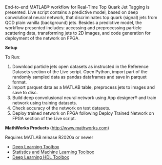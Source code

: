 End-to-end MATLAB&reg; workflow for Real-Time Top Quark Jet Tagging is presented. 
Live script contains a predictive model, based on deep convolutional 
neural network, that discriminates top quark (signal) jets from QCD plain 
vanilla (background) jets. Besides a predictive model, the workflow presented 
includes: accessing and preprocessing particle scattering data, transforming 
jets to 2D images, and code generation for deployment of the network on FPGA. 

**Setup**

To Run:
1. Download particle jets open datasets as instructed in the Reference Datasets section of
the Live script. Open Python, import part of the randomly sampled data as pandas 
dataframes and save in parquet format.
2. Import parquet data as a MATLAB table, preprocess jets to images and save to disc.
3. Build deep convolusional neural network using App designer&reg; and train network
using training datasets.
4. Check accuracy of the network on test datasets.
5. Deploy trained network on FPGA following Deploy Trained Network on FPGA section of the Live script.

**MathWorks Products** (http://www.mathworks.com)

Requires MATLAB release R2020a or newer
* [Deep Learning Toolbox](https://www.mathworks.com/products/deep-learning.html)
* [Statistics and Machine Learning Toolbox](https://www.mathworks.com/products/statistics.html)
* [Deep Learning HDL Toolbox](https://www.mathworks.com/products/deep-learning-hdl.html)